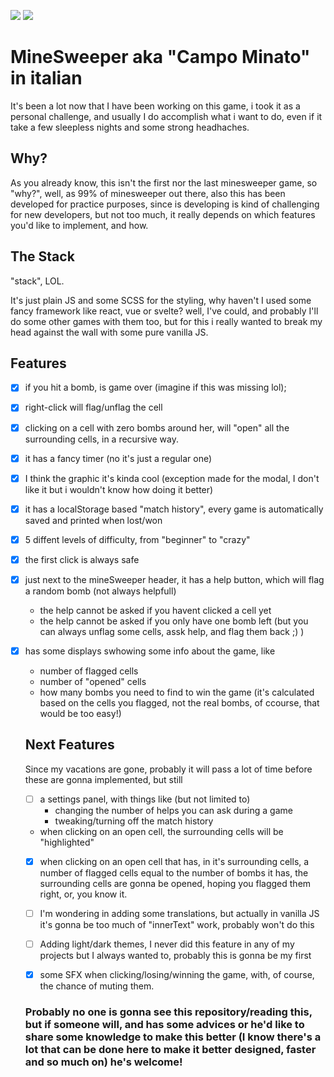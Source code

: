 ![](https://img.shields.io/badge/developing-spare%20time-yellow)
![](https://img.shields.io/badge/version-0.8.5-success)

# MineSweeper aka "Campo Minato" in italian

It's been a lot now that I have been working on this game, i took it as a personal challenge, and usually I do accomplish what i want to do, even if it take a few sleepless nights and some strong headhaches.

## Why?

As you already know, this isn't the first nor the last minesweeper game, so "why?", well, as 99% of minesweeper out there, also this has been developed for practice purposes, since is developing is kind of challenging for new developers, but not too much, it really depends on which features you'd like to implement, and how.

## The Stack

"stack", LOL.

It's just plain JS and some SCSS for the styling, why haven't I used some fancy framework like react, vue or svelte? well, I've could, and probably I'll do some other games with them too, but for this i really wanted to break my head against the wall with some pure vanilla JS.

## Features
- [x] if you hit a bomb, is game over (imagine if this was missing lol);
- [x] right-click will flag/unflag the cell
- [x] clicking on a cell with zero bombs around her, will "open" all the surrounding cells, in a recursive way.
- [x] it has a fancy timer (no it's just a regular one)
- [x] I think the graphic it's kinda cool (exception made for the modal, I don't like it but i wouldn't know how doing it better)
- [x] it has a localStorage based "match history", every game is automatically saved and printed when lost/won
- [x] 5 diffent levels of difficulty, from "beginner" to "crazy"
- [x] the first click is always safe
- [x] just next to the mineSweeper header, it has a help button, which will flag a random bomb (not always helpfull)
  - the help cannot be asked if you havent clicked a cell yet
  - the help cannot be asked if you only have one bomb left (but you can always unflag some cells, assk help, and flag them back ;) )
- [x] has some displays swhowing some info about the game, like
  - number of flagged cells
  - number of "opened" cells
  - how many bombs you need to find to win the game (it's calculated based on the cells you flagged, not the real bombs, of ccourse, that would be too easy!)
  
  ## Next Features
  
  Since my vacations are gone, probably it will pass a lot of time before these are gonna implemented, but still
  - [ ] a settings panel, with things like (but not limited to)
    - changing the number of helps you can ask during a game
    - tweaking/turning off the match history
  - when clicking on an open cell, the surrounding cells will be "highlighted"
  - [x] when clicking on an open cell that has, in it's surrounding cells, a number of flagged cells equal to the number of bombs it has, the surrounding cells are gonna be opened, hoping you flagged them right, or, you know it.
  - [ ] I'm wondering in adding some translations, but actually in vanilla JS it's gonna be too much of "innerText" work, probably won't do this
  - [ ] Adding light/dark themes, I never did this feature in any of my projects but I always wanted to, probably this is gonna be my first
  - [x] some SFX when clicking/losing/winning the game, with, of course, the chance of muting them.
  
  
  ### Probably no one is gonna see this repository/reading this, but if someone will, and has some advices or he'd like to share some knowledge to make this better (I know there's a lot that can be done here to make it better designed, faster and so much on) he's welcome!
